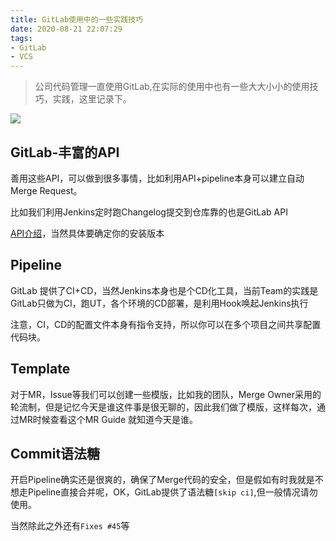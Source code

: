```yaml
---
title: GitLab使用中的一些实践技巧
date: 2020-08-21 22:07:29
tags:
- GitLab
- VCS
---
```

> 公司代码管理一直使用GitLab,在实际的使用中也有一些大大小小的使用技巧，实践，这里记录下。

![](https://static.1991421.cn/2020/2020-08-21-222322.jpeg)

## GitLab-丰富的API
善用这些API，可以做到很多事情，比如利用API+pipeline本身可以建立自动Merge Request。


比如我们利用Jenkins定时跑Changelog提交到仓库靠的也是GitLab API


[API介绍](https://docs.gitlab.com/ee/api/)，当然具体要确定你的安装版本

## Pipeline
GitLab 提供了CI+CD，当然Jenkins本身也是个CD化工具，当前Team的实践是GitLab只做为CI，跑UT，各个环境的CD部署，是利用Hook唤起Jenkins执行

注意，CI，CD的配置文件本身有指令支持，所以你可以在多个项目之间共享配置代码块。

## Template
对于MR，Issue等我们可以创建一些模版，比如我的团队，Merge Owner采用的轮流制，但是记忆今天是谁这件事是很无聊的，因此我们做了模版，这样每次，通过MR时候查看这个MR Guide
就知道今天是谁。


## Commit语法糖
开启Pipeline确实还是很爽的，确保了Merge代码的安全，但是假如有时我就是不想走Pipeline直接合并呢，OK，GitLab提供了语法糖`[skip ci]`,但一般情况请勿使用。

当然除此之外还有`Fixes #45`等


